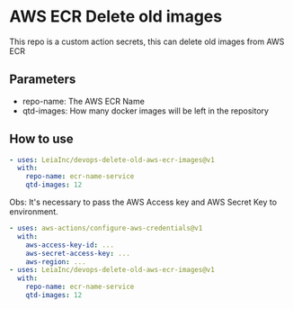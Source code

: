 # AWS ECR Delete old images

This repo is a custom action secrets, this can delete old images from AWS ECR

## Parameters
  - repo-name: The AWS ECR Name
  - qtd-images: How many docker images will be left in the repository

## How to use
```yaml
- uses: LeiaInc/devops-delete-old-aws-ecr-images@v1
  with:
    repo-name: ecr-name-service
    qtd-images: 12
```

Obs: It's necessary to pass the AWS Access key and AWS Secret Key to environment.

```yaml
- uses: aws-actions/configure-aws-credentials@v1
  with:
    aws-access-key-id: ...
    aws-secret-access-key: ...
    aws-region: ...
- uses: LeiaInc/devops-delete-old-aws-ecr-images@v1
  with:
    repo-name: ecr-name-service
    qtd-images: 12
```
